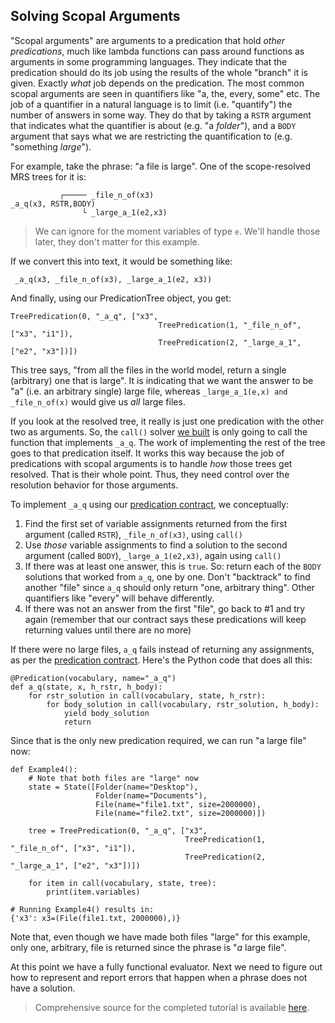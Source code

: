 ## Solving Scopal Arguments
"Scopal arguments" are arguments to a predication that hold *other predications*, much like lambda functions can pass around functions as arguments in some programming languages.  They indicate that the predication should do its job using the results of the whole "branch" it is given. Exactly *what* job depends on the predication. The most common scopal arguments are seen in quantifiers like "a, the, every, some" etc. The job of a quantifier in a natural language is to limit (i.e. "quantify") the number of answers in some way. They do that by taking a `RSTR` argument that indicates what the quantifier is about (e.g. "a *folder*"), and a `BODY` argument that says what we are restricting the quantification to (e.g. "something *large*"). 

For example, take the phrase: "a file is large". One of the scope-resolved MRS trees for it is:

~~~
           ┌───── _file_n_of(x3)
_a_q(x3, RSTR,BODY)
                └ _large_a_1(e2,x3)
~~~

> We can ignore for the moment variables of type `e`. We'll handle those later, they don't matter for this example.

If we convert this into text, it would be something like:

~~~
 _a_q(x3, _file_n_of(x3), _large_a_1(e2, x3))
~~~

And finally, using our PredicationTree object, you get:

~~~
TreePredication(0, "_a_q", ["x3",
                                 TreePredication(1, "_file_n_of", ["x3", "i1"]),
                                 TreePredication(2, "_large_a_1", ["e2", "x3"])])
~~~

This tree says, "from all the files in the world model, return a single (arbitrary) one that is large". It is indicating that we want the answer to be "a" (i.e. an arbitrary single) large file, whereas `_large_a_1(e,x) and _file_n_of(x)` would give us *all* large files.

If you look at the resolved tree, it really is just one predication with the other two as arguments. So, the `call()` solver [we built](pxint0040BuildSolver) is only going to call the function that implements `_a_q`. The work of implementing the rest of the tree goes to that predication itself. It works this way because the job of predications with scopal arguments is to handle *how* those trees get resolved. That is their whole point. Thus, they need control over the resolution behavior for those arguments.

To implement `_a_q` using our [predication contract](devhowtoPredicationContract), we conceptually:

1. Find the first set of variable assignments returned from the first argument (called `RSTR`), `_file_n_of(x3)`, using `call()`
2. Use *those* variable assignments to find a solution to the second argument (called `BODY`), `_large_a_1(e2,x3)`, again using `call()`
3. If there was at least one answer, this is `true`. So: return each of the `BODY` solutions that worked from `a_q`, one by one.  Don't "backtrack" to find another "file" since `a_q` should only return "one, arbitrary thing". Other quantifiers like "every" will behave differently.
4. If there was not an answer from the first "file", go back to #1 and try again (remember that our contract says these predications will keep returning values until there are no more)

If there were no large files, `a_q` fails instead of returning any assignments, as per the [predication contract](devhowtoPredicationContract). Here's the Python code that does all this:

~~~
@Predication(vocabulary, name="_a_q")
def a_q(state, x, h_rstr, h_body):
    for rstr_solution in call(vocabulary, state, h_rstr):
        for body_solution in call(vocabulary, rstr_solution, h_body):
            yield body_solution
            return
~~~

Since that is the only new predication required, we can run "a large file" now:

~~~
def Example4():
    # Note that both files are "large" now
    state = State([Folder(name="Desktop"),
                   Folder(name="Documents"),
                   File(name="file1.txt", size=2000000),
                   File(name="file2.txt", size=2000000)])

    tree = TreePredication(0, "_a_q", ["x3",
                                       TreePredication(1, "_file_n_of", ["x3", "i1"]),
                                       TreePredication(2, "_large_a_1", ["e2", "x3"])])

    for item in call(vocabulary, state, tree):
        print(item.variables)
        
# Running Example4() results in:
{'x3': x3=(File(file1.txt, 2000000),)}
~~~

Note that, even though we have made both files "large" for this example, only one, arbitrary, file is returned since the phrase is "*a* large file".

At this point we have a fully functional evaluator. Next we need to figure out how to represent and report errors that happen when a phrase does not have a solution.

> Comprehensive source for the completed tutorial is available [here](https://github.com/EricZinda/Perplexity).
